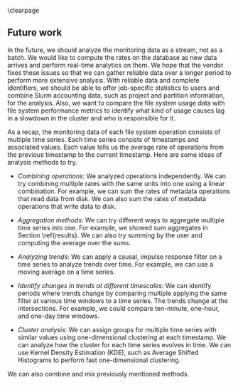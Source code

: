 \clearpage

## Future work
<!-- TODO: ideas for future developement with larger amount of reliable data -->
<!-- TODO: wanted to do in this thesis but could not -->
In the future, we should analyze the monitoring data as a stream, not as a batch.
We would like to compute the rates on the database as new data arrives and perform real-time analytics on them.
We hope that the vendor fixes these issues so that we can gather reliable data over a longer period to perform more extensive analysis.
With reliable data and complete identifiers, we should be able to offer job-specific statistics to users and combine Slurm accounting data, such as project and partition information, for the analysis.
Also, we want to compare the file system usage data with file system performance metrics to identify what kind of usage causes lag in a slowdown in the cluster and who is responsible for it.

As a recap, the monitoring data of each file system operation consists of multiple time series.
Each time series consists of timestamps and associated values.
Each value tells us the average rate of operations from the previous timestamp to the current timestamp.
Here are some ideas of analysis methods to try.

- *Combining operations*:
  We analyzed operations independently.
  We can try combining multiple rates with the same units into one using a linear combination.
  For example, we can sum the rates of metadata operations that read data from disk.
  We can also sum the rates of metadata operations that write data to disk.

- *Aggregation methods*:
  We can try different ways to aggregate multiple time series into one.
  For example, we showed sum aggregates in Section \ref{results}.
  We can also try summing by the user and computing the average over the sums.

- *Analyzing trends*:
  We can apply a causal, impulse response filter on a time series to analyze trends over time.
  For example, we can use a moving average on a time series.

- *Identify changes in trends at different timescales*:
  We can identify periods where trends change by comparing multiple applying the same filter at various time windows to a time series.
  The trends change at the intersections.
  For example, we could compare ten-minute, one-hour, and one-day time windows.

- *Cluster analysis*:
  We can assign groups for multiple time series with similar values using one-dimensional clustering at each timestamp.
  We can analyze how the cluster for each time series evolves in time.
  We can use Kernel Density Estimation (KDE), such as Average Shifted Histograms to perform fast one-dimensional clustering.

We can also combine and mix previously mentioned methods.

